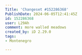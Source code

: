 ```yaml
---
Title: 'Changeset #152286368'
PublishDate: 2024-06-05T12:41:45Z
id: 152286368
user: L29Ah
comment: more walled meadows
created_by: iD 2.29.0
tags:
- Montenegro

---
```

